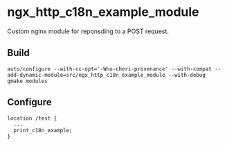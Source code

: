 # ngx_http_c18n_example_module

Custom nginx module for reponsding to a POST request.

## Build

```
auto/configure --with-cc-opt='-Wno-cheri-provenance' --with-compat --add-dynamic-module=src/ngx_http_c18n_example_module --with-debug
gmake modules
```

## Configure

```
location /test {
  ...
  print_c18n_example;
}
```

